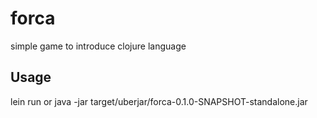 # forca

simple game to introduce clojure language

## Usage

lein run
or
java -jar target/uberjar/forca-0.1.0-SNAPSHOT-standalone.jar

